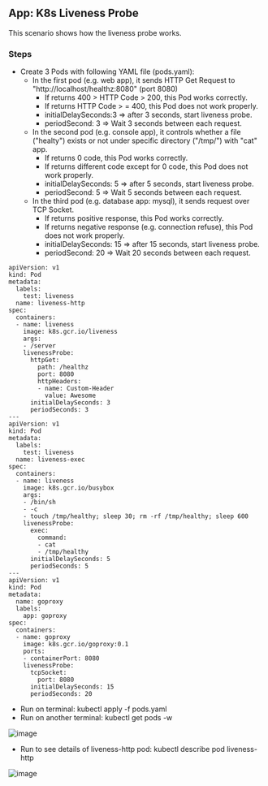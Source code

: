## App: K8s Liveness Probe

This scenario shows how the liveness probe works.

### Steps

- Create 3 Pods with following YAML file (pods.yaml):
  - In the first pod (e.g. web app), it sends HTTP Get Request to "http://localhost/healthz:8080" (port 8080)
    - If returns 400 > HTTP Code > 200, this Pod works correctly.
    - If returns HTTP Code > = 400, this Pod does not work properly.
    - initialDelaySeconds:3 => after 3 seconds, start liveness probe. 
    - periodSecond: 3 => Wait 3 seconds between each request.
  - In the second pod (e.g. console app), it controls whether a file ("healty") exists or not under specific directory ("/tmp/") with "cat" app. 
    - If returns 0 code, this Pod works correctly.
    - If returns different code except for 0 code, this Pod does not work properly.
    - initialDelaySeconds: 5 => after 5 seconds, start liveness probe. 
    - periodSecond: 5 => Wait 5 seconds between each request.
  - In the third pod (e.g. database app: mysql), it sends request over TCP Socket. 
    - If returns positive response, this Pod works correctly.
    - If returns negative response (e.g. connection refuse), this Pod does not work properly.
    - initialDelaySeconds: 15 => after 15 seconds, start liveness probe. 
    - periodSecond: 20 => Wait 20 seconds between each request.
```
apiVersion: v1
kind: Pod
metadata:
  labels:
    test: liveness
  name: liveness-http
spec:
  containers:
  - name: liveness
    image: k8s.gcr.io/liveness
    args:
    - /server
    livenessProbe:
      httpGet:
        path: /healthz
        port: 8080
        httpHeaders:
        - name: Custom-Header
          value: Awesome
      initialDelaySeconds: 3
      periodSeconds: 3
---
apiVersion: v1
kind: Pod
metadata:
  labels:
    test: liveness
  name: liveness-exec
spec:
  containers:
  - name: liveness
    image: k8s.gcr.io/busybox
    args:
    - /bin/sh
    - -c
    - touch /tmp/healthy; sleep 30; rm -rf /tmp/healthy; sleep 600
    livenessProbe:
      exec:
        command:
        - cat
        - /tmp/healthy
      initialDelaySeconds: 5
      periodSeconds: 5
---
apiVersion: v1
kind: Pod
metadata:
  name: goproxy
  labels:
    app: goproxy
spec:
  containers:
  - name: goproxy
    image: k8s.gcr.io/goproxy:0.1
    ports:
    - containerPort: 8080
    livenessProbe:
      tcpSocket:
        port: 8080
      initialDelaySeconds: 15
      periodSeconds: 20
 ```
 
- Run on terminal: kubectl apply -f pods.yaml
- Run on another terminal: kubectl get pods -w

 ![image](https://user-images.githubusercontent.com/10358317/150846081-7e9142d1-b833-431f-82bc-a7385c73a875.png)
 
- Run to see details of liveness-http pod: kubectl describe pod liveness-http

![image](https://user-images.githubusercontent.com/10358317/150846456-5273b1f8-7043-4fa1-804c-77da74aca8de.png)

